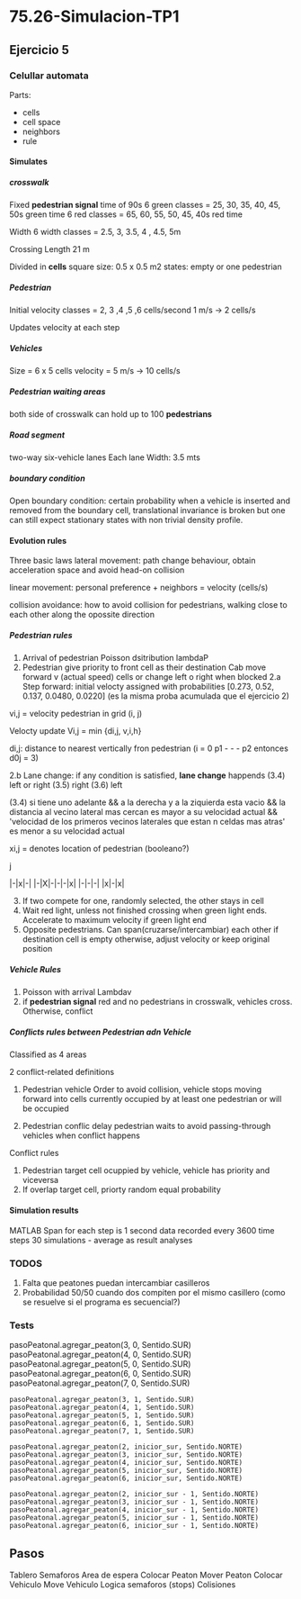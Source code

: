 # 75.26-Simulacion-TP1

## Ejercicio 5

### Celullar automata

Parts:
* cells
* cell space
* neighbors
* rule

#### Simulates 

##### crosswalk
Fixed **pedestrian signal** time of 90s
    6 green classes = 25, 30, 35, 40, 45, 50s green time
    6 red classes = 65, 60, 55, 50, 45, 40s red time

Width
    6 width classes = 2.5, 3, 3.5, 4 , 4.5, 5m

Crossing Length
    21 m

Divided in **cells**
    square size: 0.5 x 0.5 m2
    states: empty or one pedestrian

##### Pedestrian
Initial velocity
    classes = 2, 3 ,4 ,5 ,6 cells/second
    1 m/s -> 2 cells/s

Updates velocity at each step

##### Vehicles
Size = 6 x 5 cells
velocity = 5 m/s -> 10 cells/s
    

##### Pedestrian waiting areas
both side of crosswalk
can hold up to 100 **pedestrians**

##### Road segment
two-way six-vehicle lanes
Each lane
    Width: 3.5 mts

##### boundary condition
Open boundary condition: certain probability when a vehicle is inserted 
and removed from the boundary cell, translational invariance is broken but one can still expect stationary states
with non trivial density profile.

#### Evolution rules
Three basic laws
lateral movement: path change behaviour, obtain acceleration space and avoid head-on collision


linear movement: personal preference + neighbors = velocity (cells/s)

collision avoidance: how to avoid collision for pedestrians, walking close to each other
along the opossite direction

##### Pedestrian rules

1. Arrival of pedestrian
Poisson dsitribution lambdaP
2. Pedestrian give priority to front cell as their destination
Cab move forward v (actual speed) cells or change left o right when blocked 
2.a Step forward: initial velocty assigned with probabilities
[0.273, 0.52, 0.137, 0.0480, 0.0220] (es la misma proba acumulada que el ejercicio 2)

vi,j = velocity pedestrian in grid (i, j)

Velocty update
Vi,j = min {di,j, v,i,h}

di,j: distance to nearest vertically fron pedestrian (i = 0 p1 - - - p2 entonces d0j = 3)

2.b Lane change: if any condition is satisfied, **lane change** happends
(3.4) left or right
(3.5) right
(3.6) left

(3.4) si tiene uno adelante && a la derecha y a la ziquierda esta vacio && la distancia 
al vecino lateral mas cercan es mayor a su velocidad actual && 'velocidad de los primeros vecinos laterales 
que estan n celdas mas atras' es menor a su velocidad actual

xi,j = denotes location of pedestrian (booleano?)

j

|-|x|-|
|-|X|-|-|-|x|
|-|-|-|
|x|-|x|



3. If two compete for one, randomly selected, the other stays in cell
4. Wait red light, unless not finished crossing when green light ends. 
Accelerate to maximum velocity if green light end
5. Opposite pedestrians. Can span(cruzarse/intercambiar) each other if destination cell is empty
otherwise, adjust velocity or keep original position

##### Vehicle Rules

1. Poisson with arrival Lambdav
2. if **pedestrian signal** red and no pedestrians in crosswalk, vehicles cross. Otherwise, conflict

##### Conflicts rules between Pedestrian adn Vehicle
Classified as 4 areas

2 conflict-related definitions
1. Pedestrian vehicle
   Order to avoid collision, vehicle stops moving forward into cells currently occupied 
by at least one pedestrian or will be occupied

2. Pedestrian conflic delay
    pedestrian waits to avoid passing-through vehicles when conflict happens

Conflict rules
1. Pedestrian target cell ocuppied by vehicle, vehicle has priority and viceversa
2. If overlap target cell, priorty random equal probability 

#### Simulation results
MATLAB
Span for each step is 1 second
data recorded every 3600 time steps
30 simulations - average as result analyses


### TODOS
1. Falta que peatones puedan intercambiar casilleros
2. Probabilidad 50/50 cuando dos compiten por el mismo casillero (como se resuelve si el programa es secuencial?)

### Tests

  pasoPeatonal.agregar_peaton(3, 0, Sentido.SUR)
    pasoPeatonal.agregar_peaton(4, 0, Sentido.SUR)
    pasoPeatonal.agregar_peaton(5, 0, Sentido.SUR)
    pasoPeatonal.agregar_peaton(6, 0, Sentido.SUR)
    pasoPeatonal.agregar_peaton(7, 0, Sentido.SUR)

    pasoPeatonal.agregar_peaton(3, 1, Sentido.SUR)
    pasoPeatonal.agregar_peaton(4, 1, Sentido.SUR)
    pasoPeatonal.agregar_peaton(5, 1, Sentido.SUR)
    pasoPeatonal.agregar_peaton(6, 1, Sentido.SUR)
    pasoPeatonal.agregar_peaton(7, 1, Sentido.SUR)

    pasoPeatonal.agregar_peaton(2, inicior_sur, Sentido.NORTE)
    pasoPeatonal.agregar_peaton(3, inicior_sur, Sentido.NORTE)
    pasoPeatonal.agregar_peaton(4, inicior_sur, Sentido.NORTE)
    pasoPeatonal.agregar_peaton(5, inicior_sur, Sentido.NORTE)
    pasoPeatonal.agregar_peaton(6, inicior_sur, Sentido.NORTE)

    pasoPeatonal.agregar_peaton(2, inicior_sur - 1, Sentido.NORTE)
    pasoPeatonal.agregar_peaton(3, inicior_sur - 1, Sentido.NORTE)
    pasoPeatonal.agregar_peaton(4, inicior_sur - 1, Sentido.NORTE)
    pasoPeatonal.agregar_peaton(5, inicior_sur - 1, Sentido.NORTE)
    pasoPeatonal.agregar_peaton(6, inicior_sur - 1, Sentido.NORTE)


## Pasos

Tablero
Semaforos
Area de espera
Colocar Peaton
Mover Peaton
Colocar Vehiculo
Move Vehiculo
Logica semaforos (stops)
Colisiones
